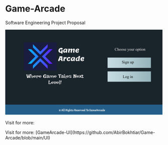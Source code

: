 # Game-Arcade
Software Engineering Project Proposal
<p>
    <img src="https://github.com/AbirBokhtiar/Game-Arcade/blob/main/UI/Frame%200.png" width="500" title="Landing page"/>
    <p>Visit for more: <a href="https://github.com/AbirBokhtiar/Game-Arcade/tree/main/UI"></a> </p>
    Visit for more: [GameArcade-UI](https://github.com/AbirBokhtiar/Game-Arcade/blob/main/UI)
</p>
